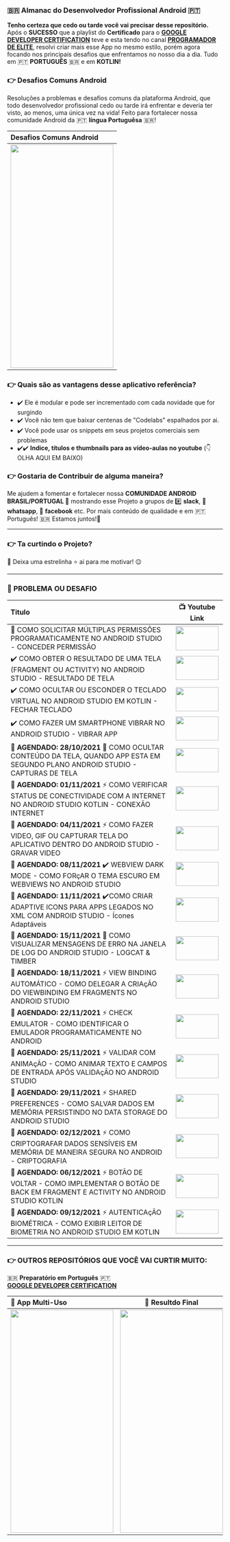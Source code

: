 
### 🇧🇷 **Almanac do Desenvolvedor Profissional Android** 🇵🇹 
**Tenho certeza que cedo ou tarde você vai precisar desse repositório.** Após o **SUCESSO** que a playlist do **Certificado** para o <a href="https://github.com/treslines/aad" target="_blank">**GOOGLE DEVELOPER CERTIFICATION**</a> teve e esta tendo no canal <a href="https://www.youtube.com/c/ProgramadordeElite" target="_blank">**PROGRAMADOR DE ELITE**</a>, resolvi criar mais esse App no mesmo estilo, porém agora focando nos principais desafios que enfrentamos no nosso dia a dia. Tudo em 🇵🇹 **PORTUGUÊS** 🇧🇷 e em **KOTLIN!** 


### 👉 Desafios Comuns Android
Resoluções a problemas e desafios comuns da plataforma Android, que todo desenvolvedor profissional cedo ou tarde irá enfrentar e deveria ter visto, ao menos, uma única vez na vida! Feito para fortalecer nossa comunidade Android da 🇵🇹 **língua Portuguêsa** 🇧🇷! 

| Desafios Comuns Android |
| :------------- |
| <img src="https://github.com/treslines/aad/blob/main/app/src/main/mini/desafios_problemas_comuns_na_vida_do_desenvolvedor_android.png" width="240" height="520"> |

### 👉 Quais são as vantagens desse aplicativo referência?
* ✔️ Ele é modular e pode ser incrementado com cada novidade que for surgindo
* ✔️ Você não tem que baixar centenas de "Codelabs" espalhados por ai.
* ✔️ Você pode usar os snippets em seus projetos comerciais sem problemas
* ✔️✔️ **Indice, títulos e thumbnails para as vídeo-aulas no youtube** (👇 OLHA AQUI EM BAIXO)


### 👉 Gostaria de Contribuir de alguma maneira?
Me ajudem a fomentar e fortalecer nossa **COMUNIDADE ANDROID BRASIL/PORTUGAL 🤖** mostrando esse Projeto a grupos de #️⃣ **slack**, 💬 **whatsapp**, 📖 **facebook** etc. Por mais conteúdo de qualidade e em 🇵🇹 Português! 🇧🇷 Estamos juntos!👊

---

### 👉 **Ta curtindo o Projeto?**
🎉 Deixa uma estrelinha ⭐ ai para me motivar! 😉 

---

### 🧪 **PROBLEMA OU DESAFIO**
| Titulo        | 📺 Youtube Link |
| :------------- |:-------------:|
| 🔑 COMO SOLICITAR MÚLTIPLAS PERMISSÕES PROGRAMATICAMENTE NO ANDROID STUDIO - CONCEDER PERMISSÃO  | <a href="https://youtu.be/grYUKZDTzVA" target="_blank"><img src="https://github.com/treslines/desafios_comuns_android/blob/main/app/src/main/mini/%5BPEDIR-PERMISS%C3%83O%5D-COMO-SOLICITAR-M%C3%9ALTIPLAS-PERMISS%C3%95ES-PROGRAMATICAMENTE-NO-ANDROID-STUDIO-COMO-CONCEDER-PERMISS%C3%83O-ANDROID.png" width="100" height="56"></a> |
| ✔️ COMO OBTER O RESULTADO DE UMA TELA (FRAGMENT OU ACTIVITY) NO ANDROID STUDIO - RESULTADO DE TELA | <a href="https://youtu.be/mhm096S_qrA" target="_blank"><img src="https://github.com/treslines/desafios_comuns_android/blob/main/app/src/main/mini/COMO-OBTER-O-RESULTADO-DE-UMA-TELA-FRAGMENT-OU-ACTIVITY-NO-ANDROID-STUDIO-%5BRESULTADO-DE-TELA%5D.png" width="100" height="56"></a> |
| ✔️ COMO OCULTAR OU ESCONDER O TECLADO VIRTUAL NO ANDROID STUDIO EM KOTLIN - FECHAR TECLADO | <a href="https://youtu.be/OzK1fJi9FiQ" target="_blank"><img src="https://github.com/treslines/desafios_comuns_android/blob/main/app/src/main/mini/%5BFECHAR-TECLADO%5D-COMO-OCULTAR-OU-ESCONDER-O-TECLADO-VIRTUAL-NO-ANDROID-STUDIO-EM-KOTLIN.png" width="100" height="56"></a> |
| ✔️ COMO FAZER UM SMARTPHONE VIBRAR NO ANDROID STUDIO - VIBRAR APP | <a href="https://youtu.be/ogxgiaCq_24" target="_blank"><img src="https://github.com/treslines/desafios_comuns_android/blob/main/app/src/main/mini/COMO-FAZER-UM-SMARTPHONE-VIBRAR-NO-ANDROID-STUDIO-%5BVIBRAR-APP%5D.png" width="100" height="56"></a> |
| **🚩 AGENDADO: 28/10/2021** 📸 COMO OCULTAR CONTEÚDO DA TELA, QUANDO APP ESTA EM SEGUNDO PLANO ANDROID STUDIO - CAPTURAS DE TELA | <a href="https://youtu.be/7zUdUYiu8Rs" target="_blank"><img src="https://github.com/treslines/desafios_comuns_android/blob/main/app/src/main/mini/COMO-OCULTAR-CONTE%C3%9ADO-DA-TELA-QUANDO-APP-ESTA-EM-SEGUNDO-PLANO-ANDROID-%5BCAPTURAS-DE-TELA%5D.png" width="100" height="56"></a> |
| **🚩 AGENDADO: 01/11/2021** ⚡ COMO VERIFICAR STATUS DE CONECTIVIDADE COM A INTERNET NO ANDROID STUDIO KOTLIN - CONEXÃO INTERNET | <a href="https://youtu.be/DpyxLwibE0M" target="_blank"><img src="https://github.com/treslines/desafios_comuns_android/blob/main/app/src/main/mini/COMO-VERIFICAR-STATUS-DE-CONECTIVIDADE-COM-A-INTERNET-NO-ANDROID-STUDIO-KOTLIN-CONEX%C3%83O-INTERNET.png" width="100" height="56"></a> |
| **🚩 AGENDADO: 04/11/2021** ⚡ COMO FAZER VIDEO, GIF OU CAPTURAR TELA DO APLICATIVO DENTRO DO ANDROID STUDIO - GRAVAR VIDEO | <a href="https://youtu.be/1vB46ujfVrA" target="_blank"><img src="https://github.com/treslines/desafios_comuns_android/blob/main/app/src/main/mini/%5BGRAVAR-VIDEO%5D-COMO-FAZER-VIDEO-GIF-OU-CAPTURAR-TELA-DO-APLICATIVO-DENTRO-DO-ANDROID-STUDIO.png" width="100" height="56"></a> |
| **🚩 AGENDADO: 08/11/2021** ✔️ WEBVIEW DARK MODE - COMO FORçAR O TEMA ESCURO EM WEBVIEWS NO ANDROID STUDIO | <a href="https://youtu.be/aMuHOlTNL9E" target="_blank"><img src="https://github.com/treslines/desafios_comuns_android/blob/main/app/src/main/mini/COMO-FOR%C3%A7AR-O-TEMA-ESCURO-EM-WEBVIEWS-NO-ANDROID-STUDIO-%5BWEBVIEW-DARK-MODE%5D.png" width="100" height="56"></a> |
| **🚩 AGENDADO: 11/11/2021** ✔️COMO CRIAR ADAPTIVE ICONS PARA APPS LEGADOS NO XML COM ANDROID STUDIO - Ícones Adaptáveis | <a href="https://youtu.be/FNQ3DQSVd30" target="_blank"><img src="https://github.com/treslines/desafios_comuns_android/blob/main/app/src/main/mini/COMO-CRIAR-ADAPTIVE-ICONS-PARA-APPS-LEGADOS-NO-XML-COM-ANDROID-STUDIO%5B%C3%ADcones-adapt%C3%A1veis%5D.png" width="100" height="56"></a> |
| **🚩 AGENDADO: 15/11/2021** 🐞 COMO VISUALIZAR MENSAGENS DE ERRO NA JANELA DE LOG DO ANDROID STUDIO - LOGCAT & TIMBER  | <a href="https://youtu.be/rz8O8V4Ho1M" target="_blank"><img src="https://github.com/treslines/desafios_comuns_android/blob/main/app/src/main/mini/COMO-VISUALIZAR-MENSAGENS-DE-ERRO-NA-JANELA-DE-LOG-DO-ANDROID-STUDIO-%5BLOGCAT-%26-TIMBER%5D.png" width="100" height="56"></a> |
| **🚩 AGENDADO: 18/11/2021** ⚡ VIEW BINDING AUTOMÁTICO - COMO DELEGAR A CRIAçÃO DO VIEWBINDING EM FRAGMENTS NO ANDROID STUDIO  | <a href="https://youtu.be/qivrch6qxQw" target="_blank"><img src="https://github.com/treslines/desafios_comuns_android/blob/main/app/src/main/mini/COMO-DELEGAR-A-CRIA%C3%A7%C3%83O-DO-VIEWBINDING-EM-FRAGMENTS-NO-ANDROID-STUDIO-%5BVIEW-BINDING-AUTOMATICO%5D.png" width="100" height="56"></a> |
| **🚩 AGENDADO: 22/11/2021** ⚡ CHECK EMULATOR - COMO IDENTIFICAR O EMULADOR PROGRAMATICAMENTE NO ANDROID | <a href="https://youtu.be/A14WEDpWjds" target="_blank"><img src="https://github.com/treslines/desafios_comuns_android/blob/main/app/src/main/mini/COMO-IDENTIFICAR-O-EMULADOR-PROGRAMATICAMENTE-NO-ANDROID-%5BCHECK-EMULATOR%5D.png" width="100" height="56"></a> |
| **🚩 AGENDADO: 25/11/2021** ⚡ VALIDAR COM ANIMAçÃO - COMO ANIMAR TEXTO E CAMPOS DE ENTRADA APÓS VALIDAçÃO NO ANDROID STUDIO | <a href="https://youtu.be/4WMmin8vnU0" target="_blank"><img src="https://github.com/treslines/desafios_comuns_android/blob/main/app/src/main/mini/COMO-ANIMAR-TEXTO-E-CAMPOS-DE-ENTRADA-AP%C3%93S-VALIDA%C3%A7%C3%83O-NO-ANDROID-STUDIO-%5BVALIDAR-COM-ANIMA%C3%A7%C3%83O%5D.png" width="100" height="56"></a> |
| **🚩 AGENDADO: 29/11/2021** ⚡ SHARED PREFERENCES - COMO SALVAR DADOS EM MEMÓRIA PERSISTINDO NO DATA STORAGE DO ANDROID STUDIO | <a href="https://youtu.be/XBqY-3MPjkg" target="_blank"><img src="https://github.com/treslines/desafios_comuns_android/blob/main/app/src/main/mini/COMO-SALVAR-DADOS-EM-MEM%C3%93RIA-PERSISTINDO-NO-DATA-STORAGE-DO-ANDROID-STUDIO-%5BSHARED-PREFERENCES%5D.png" width="100" height="56"></a> |
| **🚩 AGENDADO: 02/12/2021** ⚡ COMO CRIPTOGRAFAR DADOS SENSÍVEIS EM MEMÓRIA DE MANEIRA SEGURA NO ANDROID - CRIPTOGRAFIA | <a href="https://youtu.be/aJqZ38-bZUc" target="_blank"><img src="https://github.com/treslines/desafios_comuns_android/blob/main/app/src/main/mini/COMO-CRIPTOGRAFAR-DADOS-SENS%C3%8DVEIS-EM-MEM%C3%93RIA-DE-MANEIRA-SEGURA-NO-ANDROID-%5BANDROID-CRIPTOGRAFIA%5D.png" width="100" height="56"></a> |
| **🚩 AGENDADO: 06/12/2021** ⚡ BOTÃO DE VOLTAR - COMO IMPLEMENTAR O BOTÃO DE BACK EM FRAGMENT E ACTIVITY NO ANDROID STUDIO KOTLIN | <a href="https://youtu.be/8pvQ-dTaRGI" target="_blank"><img src="https://github.com/treslines/desafios_comuns_android/blob/main/app/src/main/mini/%5BBOT%C3%83O-DE-VOLTAR%5D-COMO-IMPLEMENTAR-O-BOT%C3%83O-DE-BACK-EM-FRAGMENT-E-ACTIVITY-NO-ANDROID-STUDIO-KOTLIN.png" width="100" height="56"></a> |
| **🚩 AGENDADO: 09/12/2021** ⚡ AUTENTICAçÃO BIOMÉTRICA - COMO EXIBIR LEITOR DE BIOMETRIA NO ANDROID STUDIO EM KOTLIN | <a href="https://youtu.be/xpN94rgPkds" target="_blank"><img src="https://github.com/treslines/desafios_comuns_android/blob/main/app/src/main/mini/%5BAUTENTICA%C3%A7%C3%83O-BIOM%C3%89TRICA%5D-COMO-EXIBIR-LEITOR-DE-BIOMETRIA-NO-ANDROID-STUDIO-EM-KOTLIN.png" width="100" height="56"></a> |

---

### 👉 **OUTROS REPOSITÓRIOS QUE VOCÊ VAI CURTIR MUITO:**
🇧🇷 **Preparatório em Português** 🇵🇹
</br>
<a href="https://github.com/treslines/aad" target="_blank">**GOOGLE DEVELOPER CERTIFICATION**</a>

| 🎨 App Multi-Uso | 🎨 Resultdo Final |
| :------------- |:-------------:|
| <a href="https://github.com/treslines/aad" target="_blank"><img src="https://github.com/treslines/aad/blob/main/app/src/main/mini/google-android-certification-associate-android-developer1.png" width="240" height="520"></a> | <a href="https://github.com/treslines/aad" target="_blank"><img src="https://github.com/treslines/aad/blob/main/app/src/main/mini/google-android-certification-associate-android-developer2.png" width="240" height="520"></a>|


